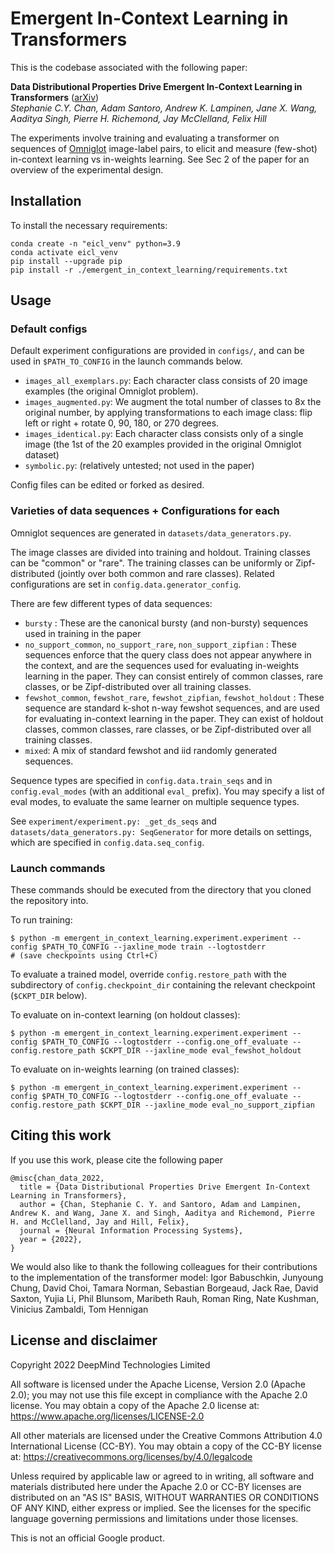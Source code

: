 # Emergent In-Context Learning in Transformers

This is the codebase associated with the following paper:

**Data Distributional Properties Drive Emergent In-Context Learning in
Transformers** ([arXiv](https://arxiv.org/abs/2205.05055))<br/>
_Stephanie C.Y. Chan, Adam Santoro, Andrew K. Lampinen, Jane X. Wang, Aaditya
Singh, Pierre H. Richemond, Jay McClelland, Felix Hill_

The experiments involve training and evaluating a transformer on sequences of
[Omniglot](https://github.com/brendenlake/omniglot) image-label pairs, to elicit
and measure (few-shot) in-context learning vs in-weights learning. See Sec 2 of
the paper for an overview of the experimental design.


## Installation

To install the necessary requirements:

```shell
conda create -n "eicl_venv" python=3.9
conda activate eicl_venv
pip install --upgrade pip
pip install -r ./emergent_in_context_learning/requirements.txt
```

## Usage

### Default configs

Default experiment configurations are provided in `configs/`, and can be used
in `$PATH_TO_CONFIG` in the launch commands below.

*   `images_all_exemplars.py`: Each character class consists of 20 image
    examples (the original Omniglot problem).
*   `images_augmented.py`: We augment the total number of classes to 8x the
    original number, by applying transformations to each image class: flip left
    or right + rotate 0, 90, 180, or 270 degrees.
*   `images_identical.py`: Each character class consists only of a single image
    (the 1st of the 20 examples provided in the original Omniglot dataset)
*   `symbolic.py`: (relatively untested; not used in the paper)

Config files can be edited or forked as desired.

### Varieties of data sequences + Configurations for each

Omniglot sequences are generated in `datasets/data_generators.py`.

The image classes are divided into training and holdout. Training classes can be
"common" or "rare". The training classes can be uniformly or Zipf-distributed
(jointly over both common and rare classes). Related configurations are set in
`config.data.generator_config`.

There are few different types of data sequences:

*   `bursty` : These are the canonical bursty (and non-bursty) sequences used in
    training in the paper
*   `no_support_common`, `no_support_rare`, `non_support_zipfian` : These
    sequences enforce that the query class does not appear anywhere in the
    context, and are the sequences used for evaluating in-weights learning in
    the paper. They can consist entirely of common classes, rare classes, or be
    Zipf-distributed over all training classes.
*   `fewshot_common`, `fewshot_rare`, `fewshot_zipfian`, `fewshot_holdout` :
    These sequence are standard k-shot n-way fewshot sequences, and are used for
    evaluating in-context learning in the paper. They can exist of holdout
    classes, common classes, rare classes, or be Zipf-distributed over all
    training classes.
*   `mixed`: A mix of standard fewshot and iid randomly generated sequences.

Sequence types are specified in `config.data.train_seqs` and in
`config.eval_modes` (with an additional `eval_` prefix). You may specify a list
of eval modes, to evaluate the same learner on multiple sequence types.

See `experiment/experiment.py: _get_ds_seqs` and `datasets/data_generators.py:
SeqGenerator` for more details on settings, which are specified in
`config.data.seq_config`.


### Launch commands

These commands should be executed from the directory that you cloned the
repository into.

To run training:

```shell
$ python -m emergent_in_context_learning.experiment.experiment --config $PATH_TO_CONFIG --jaxline_mode train --logtostderr
# (save checkpoints using Ctrl+C)
```

To evaluate a trained model, override `config.restore_path` with the
subdirectory of `config.checkpoint_dir` containing the relevant checkpoint
(`$CKPT_DIR` below).

To evaluate on in-context learning (on holdout classes):

```shell
$ python -m emergent_in_context_learning.experiment.experiment --config $PATH_TO_CONFIG --logtostderr --config.one_off_evaluate --config.restore_path $CKPT_DIR --jaxline_mode eval_fewshot_holdout
```

To evaluate on in-weights learning (on trained classes):

```shell
$ python -m emergent_in_context_learning.experiment.experiment --config $PATH_TO_CONFIG --logtostderr --config.one_off_evaluate --config.restore_path $CKPT_DIR --jaxline_mode eval_no_support_zipfian
```


## Citing this work

If you use this work, please cite the following paper
```
@misc{chan_data_2022,
  title = {Data Distributional Properties Drive Emergent In-Context Learning in Transformers},
  author = {Chan, Stephanie C. Y. and Santoro, Adam and Lampinen, Andrew K. and Wang, Jane X. and Singh, Aaditya and Richemond, Pierre H. and McClelland, Jay and Hill, Felix},
  journal = {Neural Information Processing Systems},
  year = {2022},
}
```

We would also like to thank the following colleagues for their contributions to
the implementation of the transformer model:
Igor Babuschkin, Junyoung Chung, David Choi, Tamara Norman, Sebastian Borgeaud,
Jack Rae, David Saxton, Yujia Li, Phil Blunsom, Maribeth Rauh, Roman Ring,
Nate Kushman, Vinicius Zambaldi, Tom Hennigan


## License and disclaimer

Copyright 2022 DeepMind Technologies Limited

All software is licensed under the Apache License, Version 2.0 (Apache 2.0);
you may not use this file except in compliance with the Apache 2.0 license.
You may obtain a copy of the Apache 2.0 license at:
https://www.apache.org/licenses/LICENSE-2.0

All other materials are licensed under the Creative Commons Attribution 4.0
International License (CC-BY). You may obtain a copy of the CC-BY license at:
https://creativecommons.org/licenses/by/4.0/legalcode

Unless required by applicable law or agreed to in writing, all software and
materials distributed here under the Apache 2.0 or CC-BY licenses are
distributed on an "AS IS" BASIS, WITHOUT WARRANTIES OR CONDITIONS OF ANY KIND,
either express or implied. See the licenses for the specific language governing
permissions and limitations under those licenses.

This is not an official Google product.
